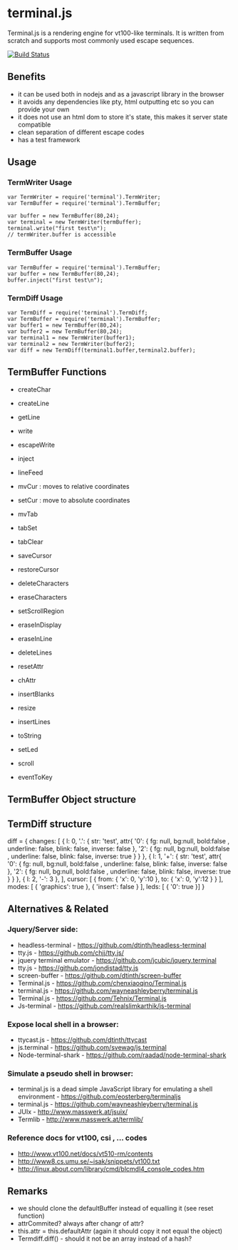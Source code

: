 # terminal.js

Terminal.js is a rendering engine for vt100-like terminals.
It is written from scratch and supports most commonly used escape sequences.

[![Build Status](https://travis-ci.org/c3ks/terminal.js.png)](https://travis-ci.org/c3ks/terminal.js)

## Benefits

- it can be used both in nodejs and as a javascript library in the browser
- it avoids any dependencies like pty, html outputting etc so you can provide your own
- it does not use an html dom to store it's state, this makes it server state compatible
- clean separation of different escape codes
- has a test framework

## Usage
### TermWriter Usage

    var TermWriter = require('terminal').TermWriter;
    var TermBuffer = require('terminal').TermBuffer;

    var buffer = new TermBuffer(80,24);
    var terminal = new TermWriter(termBuffer);
    terminal.write("first test\n");
    // termWriter.buffer is accessible

### TermBuffer Usage

    var TermBuffer = require('terminal').TermBuffer;
    var buffer = new TermBuffer(80,24);
    buffer.inject("first test\n");

### TermDiff Usage

    var TermDiff = require('terminal').TermDiff;
    var TermBuffer = require('terminal').TermBuffer;
    var buffer1 = new TermBuffer(80,24);
    var buffer2 = new TermBuffer(80,24);
    var terminal1 = new TermWriter(buffer1);
    var terminal2 = new TermWriter(buffer2);
    var diff = new TermDiff(terminal1.buffer,terminal2.buffer);

## TermBuffer Functions

- createChar
- createLine
- getLine

- write
- escapeWrite
- inject
- lineFeed
- mvCur : moves to relative coordinates
- setCur : move to absolute coordinates
- mvTab
- tabSet
- tabClear
- saveCursor
- restoreCursor
- deleteCharacters
- eraseCharacters
- setScrollRegion
- eraseInDisplay
- eraseInLine
- deleteLines
- resetAttr
- chAttr
- insertBlanks
- resize
- insertLines
- toString
- setLed
- scroll
- eventToKey


## TermBuffer Object structure

## TermDiff structure

diff = {
  changes: [
    { l: 0, '.': {
      str: 'test',
      attr{
      '0': { fg: null, bg:null, bold:false , underline: false, blink: false, inverse: false },
      '2': { fg: null, bg:null, bold:false , underline: false, blink: false, inverse: true  }
      }
    },
    { l: 1, '+': {
      str: 'test',
      attr{
      '0': { fg: null, bg:null, bold:false , underline: false, blink: false, inverse: false },
      '2': { fg: null, bg:null, bold:false , underline: false, blink: false, inverse: true  }
      }
    },
    { l: 2, '-': 3 },
  ],
  cursor: [
   { from: { 'x': 0, 'y':10 }, to: { 'x': 0, 'y':12 } }
  ],
  modes: [ { 'graphics': true }, { 'insert': false } ],
  leds: [ { '0': true }]
}

## Alternatives & Related
### Jquery/Server side:

- headless-terminal - <https://github.com/dtinth/headless-terminal>
- tty.js - <https://github.com/chjj/tty.js/> 
- jquery terminal emulator  - <https://github.com/jcubic/jquery.terminal>
- tty.js - <https://github.com/jondistad/tty.js>
- screen-buffer - <https://github.com/dtinth/screen-buffer>
- Terminal.js - <https://github.com/chenxiaoqino/Terminal.js>
- terminal.js - <https://github.com/wayneashleyberry/terminal.js>
- Terminal.js - <https://github.com/Tehnix/Terminal.js>
- Js-terminal - <https://github.com/realslimkarthik/js-terminal>

### Expose local shell in a browser:

- ttycast.js - <https://github.com/dtinth/ttycast>
- js.terminal - <https://github.com/svewag/js.terminal>
- Node-terminal-shark - <https://github.com/raadad/node-terminal-shark>

### Simulate a pseudo shell in browser:

- terminal.js is a dead simple JavaScript library for emulating a shell environment - <https://github.com/eosterberg/terminaljs>
- terminal.js - <https://github.com/wayneashleyberry/terminal.js>
- JUIx - <http://www.masswerk.at/jsuix/>
- Termlib - <http://www.masswerk.at/termlib/>

### Reference docs for vt100, csi , ... codes

- <http://www.vt100.net/docs/vt510-rm/contents>
- <http://www8.cs.umu.se/~isak/snippets/vt100.txt>
- <http://linux.about.com/library/cmd/blcmdl4_console_codes.htm>

## Remarks

- we should clone the defaultBuffer instead of equalling it (see reset function)
- attrCommited? always after changr of attr?
- this.attr = this.defaultAttr (again it should copy it not equal the object)
- Termdiff.diff() - should it not be an array instead of a hash?

